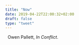 ```yaml
---
title: "Now"
date: 2019-04-22T22:00:32+02:00
draft: false
type: "tweet"
---
```

<a href="https://itunes.apple.com/fr/album/in-conflict/814784669" type="application/rss+xml" class="iconfont icon-music" title="rss"></a> &nbsp; Owen Pallett, *In Conflict*.

